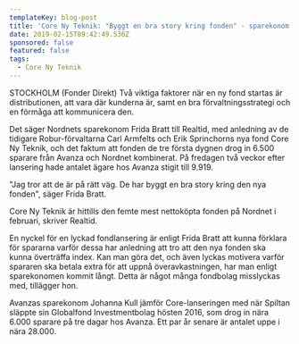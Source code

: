 ```yaml
---
templateKey: blog-post
title: 'Core Ny Teknik: "Byggt en bra story kring fonden" - sparekonom'
date: 2019-02-15T09:42:49.536Z
sponsored: false
featured: false
tags:
  - Core Ny Teknik
---
```

STOCKHOLM (Fonder Direkt) Två viktiga faktorer när en ny fond startas är distributionen, att vara där kunderna är, samt en bra förvaltningsstrategi och en förmåga att kommunicera den.

Det säger Nordnets sparekonom Frida Bratt till Realtid, med anledning av de tidigare Robur-förvaltarna Carl Armfelts och Erik Sprinchorns nya fond Core Ny Teknik, och det faktum att fonden de tre första dygnen drog in 6.500 sparare från Avanza och Nordnet kombinerat. På fredagen två veckor efter lansering hade antalet ägare hos Avanza stigit till 9.919.

"Jag tror att de är på rätt väg. De har byggt en bra story kring den nya fonden", säger Frida Bratt.

Core Ny Teknik är hittills den femte mest nettoköpta fonden på Nordnet i februari, skriver Realtid.

En nyckel för en lyckad fondlansering är enligt Frida Bratt att kunna förklara för spararna varför dessa har anledning att tro att den nya fonden ska kunna överträffa index. Kan man göra det, och även lyckas motivera varför spararen ska betala extra för att uppnå överavkastningen, har man enligt sparekonomen kommit långt. Detta är något många fondbolag misslyckas med, tillägger hon.

Avanzas sparekonom Johanna Kull jämför Core-lanseringen med när Spiltan släppte sin Globalfond Investmentbolag hösten 2016, som drog in nära 6.000 sparare på tre dagar hos Avanza. Ett par år senare är antalet uppe i nära 28.000.
